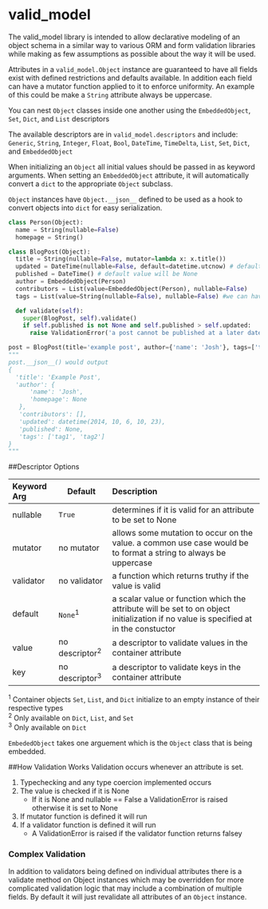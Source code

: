 valid_model
===========

The valid_model library is intended to allow declarative modeling of an object schema in a similar way to various ORM and form validation libraries while making as few assumptions as possible about the way it will be used.

Attributes in a `valid_model.Object` instance are guaranteed to have all fields exist with defined restrictions and defaults available. In addition each field can have a mutator function applied to it to enforce uniformity.  An example of this could be make a `String` attribute always be uppercase.

You can nest `Object` classes inside one another using the `EmbeddedObject`, `Set`, `Dict`, and `List` descriptors

The available descriptors are in `valid_model.descriptors` and include:
`Generic`, `String`, `Integer`, `Float`, `Bool`, `DateTime`, `TimeDelta`, `List`, `Set`, `Dict`, and `EmbeddedObject`

When initializing an `Object` all initial values should be passed in as keyword arguments.
When setting an `EmbeddedObject` attribute, it will automatically convert a `dict` to the appropriate `Object` subclass.

`Object` instances have `Object.__json__` defined to be used as a hook to convert objects into `dict` for easy serialization.

```python
class Person(Object):
  name = String(nullable=False)
  homepage = String()

class BlogPost(Object):
  title = String(nullable=False, mutator=lambda x: x.title())
  updated = DateTime(nullable=False, default=datetime.utcnow) # default to time object is created
  published = DateTime() # default value will be None
  author = EmbeddedObject(Person)
  contributors = List(value=EmbeddedObject(Person), nullable=False)
  tags = List(value=String(nullable=False), nullable=False) #we can have an empty list, but not None

  def validate(self):
    super(BlogPost, self).validate()
    if self.published is not None and self.published > self.updated:
      raise ValidationError('a post cannot be published at a later date than it was updated')

post = BlogPost(title='example post', author={'name': 'Josh'}, tags=['tag1', 'tag2'])
"""
post.__json__() would output
{
  'title': 'Example Post',
  'author': {
      'name': 'Josh',
      'homepage': None
   },
   'contributors': [],
   'updated': datetime(2014, 10, 6, 10, 23),
   'published': None,
   'tags': ['tag1', 'tag2']
}
"""
```
##Descriptor Options

|Keyword Arg | Default | Description |
|:-----------|--------|:------------------
|nullable | `True` | determines if it is valid for an attribute to be set to None
|mutator | no mutator | allows some mutation to occur on the value. a common use case would be to format a string to always be uppercase
|validator | no validator| a function which returns truthy if the value is valid
|default | `None`<sup>1</sup>  | a scalar value or function which the attribute will be set to on object initialization if no value is specified at in the constuctor
|value| no descriptor<sup>2</sup> | a descriptor to validate values in the container attribute
| key | no descriptor<sup>3</sup> | a descriptor to validate keys in the container attribute  
<sup>1</sup> Container objects `Set`, `List`, and `Dict` initialize to an empty instance of their respective types  
<sup>2</sup> Only available on `Dict`, `List`, and `Set`  
<sup>3</sup> Only available on `Dict`  

`EmbededObject` takes one arguement which is the `Object` class that is being embedded.

##How Validation Works
Validation occurs whenever an attribute is set.

1. Typechecking and any type coercion implemented occurs
2. The value is checked if it is None  
    * If it is None and nullable == False a ValidationError is raised otherwise it is set to None
3. If mutator function is defined it will run
4. If a validator function is defined it will run  
    * A ValidationError is raised if the validator function returns falsey


### Complex Validation
In addition to validators being defined on individual attributes there is a validate method on Object instances which may be overridden for more complicated validation logic that may include a combination of multiple fields.  By default it will just revalidate all attributes of an `Object` instance.

